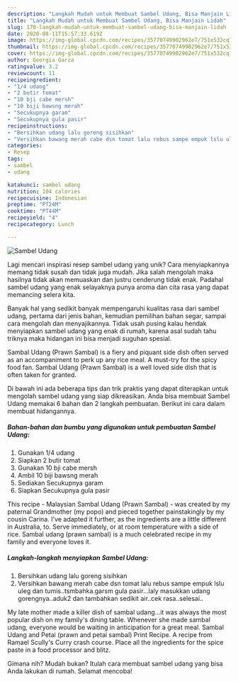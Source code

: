 ```yaml
---
description: "Langkah Mudah untuk Membuat Sambel Udang, Bisa Manjain Lidah"
title: "Langkah Mudah untuk Membuat Sambel Udang, Bisa Manjain Lidah"
slug: 170-langkah-mudah-untuk-membuat-sambel-udang-bisa-manjain-lidah
date: 2020-08-11T15:57:33.619Z
image: https://img-global.cpcdn.com/recipes/35770749902962e7/751x532cq70/sambel-udang-foto-resep-utama.jpg
thumbnail: https://img-global.cpcdn.com/recipes/35770749902962e7/751x532cq70/sambel-udang-foto-resep-utama.jpg
cover: https://img-global.cpcdn.com/recipes/35770749902962e7/751x532cq70/sambel-udang-foto-resep-utama.jpg
author: Georgia Garza
ratingvalue: 3.2
reviewcount: 11
recipeingredient:
- "1/4 udang"
- "2 butir tomat"
- "10 bji cabe mersh"
- "10 biji bawsng merah"
- "Secukupnya garam"
- "Secukupnya gula pasir"
recipeinstructions:
- "Bersihkan udang lalu goreng sisihkan"
- "Versihkan bawang merah cabe dsn tomat lalu rebus sampe empuk lslu uleg dan tumis..tsmbahka.garsm gula pasir...laly masukkan udang gorengnya..aduk2 dan tambahkan sedikit air..cek rasa..selesai.."
categories:
- Resep
tags:
- sambel
- udang

katakunci: sambel udang 
nutrition: 104 calories
recipecuisine: Indonesian
preptime: "PT24M"
cooktime: "PT44M"
recipeyield: "4"
recipecategory: Lunch

---
```



![Sambel Udang](https://img-global.cpcdn.com/recipes/35770749902962e7/751x532cq70/sambel-udang-foto-resep-utama.jpg)

Lagi mencari inspirasi resep sambel udang yang unik? Cara menyiapkannya memang tidak susah dan tidak juga mudah. Jika salah mengolah maka hasilnya tidak akan memuaskan dan justru cenderung tidak enak. Padahal sambel udang yang enak selayaknya punya aroma dan cita rasa yang dapat memancing selera kita.

Banyak hal yang sedikit banyak mempengaruhi kualitas rasa dari sambel udang, pertama dari jenis bahan, kemudian pemilihan bahan segar, sampai cara mengolah dan menyajikannya. Tidak usah pusing kalau hendak menyiapkan sambel udang yang enak di rumah, karena asal sudah tahu triknya maka hidangan ini bisa menjadi suguhan spesial.

Sambal Udang (Prawn Sambal) is a fiery and piquant side dish often served as an accompaniment to perk up any rice meal. A must-try for the spicy food fan. Sambal Udang (Prawn Sambal) is a well loved side dish that is often taken for granted.


Di bawah ini ada beberapa tips dan trik praktis yang dapat diterapkan untuk mengolah sambel udang yang siap dikreasikan. Anda bisa membuat Sambel Udang memakai 6 bahan dan 2 langkah pembuatan. Berikut ini cara dalam membuat hidangannya.

<!--inarticleads1-->

##### Bahan-bahan dan bumbu yang digunakan untuk pembuatan Sambel Udang:

1. Gunakan 1/4 udang
1. Siapkan 2 butir tomat
1. Gunakan 10 bji cabe mersh
1. Ambil 10 biji bawsng merah
1. Sediakan Secukupnya garam
1. Siapkan Secukupnya gula pasir


This recipe - Malaysian Sambal Udang (Prawn Sambal) - was created by my paternal Grandmother (my popo) and pieced together painstakingly by my cousin Carina. I&#39;ve adapted it further, as the ingredients are a little different in Australia, to. Serve immediately, or at room temperature with a side of rice. Sambal udang (prawn sambal) is a much celebrated recipe in my family and everyone loves it. 

<!--inarticleads2-->

##### Langkah-langkah menyiapkan Sambel Udang:

1. Bersihkan udang lalu goreng sisihkan
1. Versihkan bawang merah cabe dsn tomat lalu rebus sampe empuk lslu uleg dan tumis..tsmbahka.garsm gula pasir...laly masukkan udang gorengnya..aduk2 dan tambahkan sedikit air..cek rasa..selesai..


My late mother made a killer dish of sambal udang…it was always the most popular dish on my family&#39;s dining table. Whenever she made sambal udang, everyone would be waiting in anticipation for a great meal. Sambal Udang and Petai (prawn and petai sambal) Print Recipe. A recipe from Ramael Scully&#39;s Curry crash course. Place all the ingredients for the spice paste in a food processor and blitz. 

Gimana nih? Mudah bukan? Itulah cara membuat sambel udang yang bisa Anda lakukan di rumah. Selamat mencoba!
